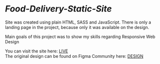 # _Food-Delivery-Static-Site_

Site was created using plain HTML, SASS and JavaScript.
There is only a landing page in the project, because only it was available on the design.

Main goals of this project was to show my skills regarding Responsive Web Design

You can visit the site here: [LIVE]<br/>
The original design can be found on Figma Community here: [DESIGN]

[LIVE]: <https://bella-onojie-static.netlify.app/>
[DESIGN]: <https://www.figma.com/community/file/893381127703378146>
